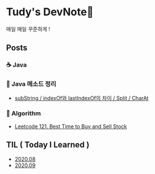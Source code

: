 # Tudy's DevNote🐢

매일 매일 꾸준하게 !

## Posts

### ☕ Java

### 🍰 Java 메소드 정리
- [subString / indexOf와 lastIndexOf의 차이 / Split / CharAt](https://tudiiii.github.io/TIL/JAVA's%20method/문자열잘라내기)

### 🧠 Algorithm
- [Leetcode 121. Best Time to Buy and Sell Stock](https://tudiiii.github.io/TIL/Algorithm/Leetcode_121)

## TIL ( Today I Learned )
- [2020.08](https://tudiiii.github.io/TIL/TIL/2020.08)
- [2020.09](https://tudiiii.github.io/TIL/TIL/2020.09)